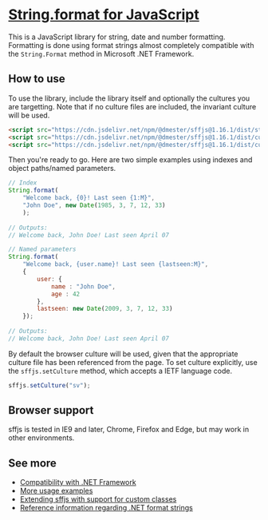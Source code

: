 ﻿
# [String.format for JavaScript](http://mstr.se/sffjs)

This is a JavaScript library for string, date and number formatting. Formatting 
is done using format strings almost completely compatible with the `String.Format` 
method in Microsoft .NET Framework.

## How to use

To use the library, include the library itself and optionally the cultures you 
are targetting. Note that if no culture files are included, the invariant 
culture will be used.

```HTML
<script src="https://cdn.jsdelivr.net/npm/@dmester/sffjs@1.16.1/dist/stringformat.min.js"></script>
<script src="https://cdn.jsdelivr.net/npm/@dmester/sffjs@1.16.1/dist/cultures/stringformat.en.js"></script>
<script src="https://cdn.jsdelivr.net/npm/@dmester/sffjs@1.16.1/dist/cultures/stringformat.sv.js"></script>
```

Then you're ready to go. Here are two simple examples using indexes and object
paths/named parameters.

```JavaScript
// Index
String.format(
    "Welcome back, {0}! Last seen {1:M}", 
    "John Doe", new Date(1985, 3, 7, 12, 33)
    );
    
// Outputs: 
// Welcome back, John Doe! Last seen April 07

// Named parameters
String.format(
    "Welcome back, {user.name}! Last seen {lastseen:M}", 
    { 
        user: {
            name : "John Doe", 
            age : 42
        },
        lastseen: new Date(2009, 3, 7, 12, 33) 
    });
    
// Outputs: 
// Welcome back, John Doe! Last seen April 07
```

By default the browser culture will be used, given that the appropriate culture 
file has been referenced from the page. To set culture explicitly, use the 
`sffjs.setCulture` method, which accepts a IETF language code.

```JavaScript
sffjs.setCulture("sv");
```

## Browser support

sffjs is tested in IE9 and later, Chrome, Firefox and Edge, but may work in
other environments.

## See more

* [Compatibility with .NET Framework](https://github.com/dmester/sffjs/blob/master/docs/Compatiblity%20with%20.NET%20Framework.md)
* [More usage examples](https://github.com/dmester/sffjs/blob/master/docs/Usage%20examples.md)
* [Extending sffjs with support for custom classes](https://github.com/dmester/sffjs/blob/master/docs/Extending%20sffjs.md)
* [Reference information regarding .NET format strings](http://msdn.microsoft.com/en-us/library/system.string.format.aspx)
